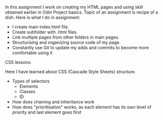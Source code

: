 In this assignment I work on creating my HTML pages and using skill obtained earlier in Odin Project basics. Topic of an assignment is recipe of a dish.
Here is what I do in assignment:

- I create main index.html file.
- Create subfolder with .html files.
- Link multiple pages from other folders in main pages.
- Structurising and organizing source code of my page.
- Constantly use Git to update my adds and commits to become more comfortable using it

CSS lessons:

Here I have learned about CSS (Cascade Style Sheets) structure.

- Types of selectors
  - Elements
  - Classes
  - ID
- How does chaining and inheritance work
- How does "prioritisation" works, as each element has its own level of priority and last element goes first
